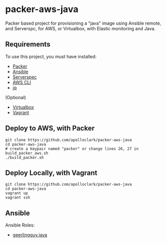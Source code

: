 # packer-aws-java

Packer based project for provisioning a "java" image using Ansible remote, 
and Serverspc, for AWS, or Virtualbox, with Elastic monitoring and Java.

## Requirements

To use this project, you must have installed:
- [Packer](https://www.packer.io/downloads.html)
- [Ansible](http://docs.ansible.com/ansible/latest/intro_installation.html)
- [Serverspec](http://serverspec.org/)
- [AWS CLI](https://docs.aws.amazon.com/cli/latest/userguide/installing.html)
- [jq](https://stedolan.github.io/jq/)

(Optional)
- [Virtualbox](https://www.virtualbox.org/wiki/Downloads)
- [Vagrant](https://www.vagrantup.com/downloads.html)

## Deploy to AWS, with Packer
```shell
git clone https://github.com/apolloclark/packer-aws-java
cd packer-aws-java
# create a keypair named "packer" or change lines 26, 27 in build_packer_aws.sh
./build_packer.sh
```

## Deploy Locally, with Vagrant
```shell
git clone https://github.com/apolloclark/packer-aws-java
cd packer-aws-java
vagrant up
vagrant ssh
```

## Ansible

Ansible Roles:
- [geerlingguy.java](https://github.com/geerlingguy/ansible-role-java)
